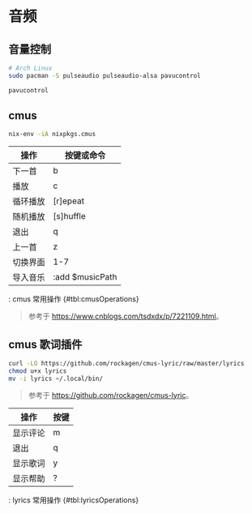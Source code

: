 # 音频

## 音量控制

```sh
# Arch Linux
sudo pacman -S pulseaudio pulseaudio-alsa pavucontrol

pavucontrol
```

## cmus

```sh
nix-env -iA nixpkgs.cmus
```

| 操作     | 按键或命令       |
| -------- | ---------------- |
| 下一首   | b                |
| 播放     | c                |
| 循环播放 | [r]epeat         |
| 随机播放 | [s]huffle        |
| 退出     | q                |
| 上一首   | z                |
| 切换界面 | 1-7              |
| 导入音乐 | :add \$musicPath |

: cmus 常用操作 {#tbl:cmusOperations}

> 参考于 <https://www.cnblogs.com/tsdxdx/p/7221109.html>。

## cmus 歌词插件

```sh
curl -LO https://github.com/rockagen/cmus-lyric/raw/master/lyrics
chmod u+x lyrics
mv -i lyrics ~/.local/bin/
```

> 参考于 <https://github.com/rockagen/cmus-lyric>。

| 操作     | 按键 |
| -------- | ---- |
| 显示评论 | m    |
| 退出     | q    |
| 显示歌词 | y    |
| 显示帮助 | ?    |

: lyrics 常用操作 {#tbl:lyricsOperations}
